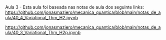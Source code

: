 Aula 3 - Esta aula foi baseada nas notas de aula dos seguinte links:
https://github.com/jonasmaziero/mecanica_quantica/blob/main/notas_de_aula/40_4_Variational_Thm_H2.ipynb

https://github.com/jonasmaziero/mecanica_quantica/blob/main/notas_de_aula/40_3_Variational_Thm_H2p.ipynb
